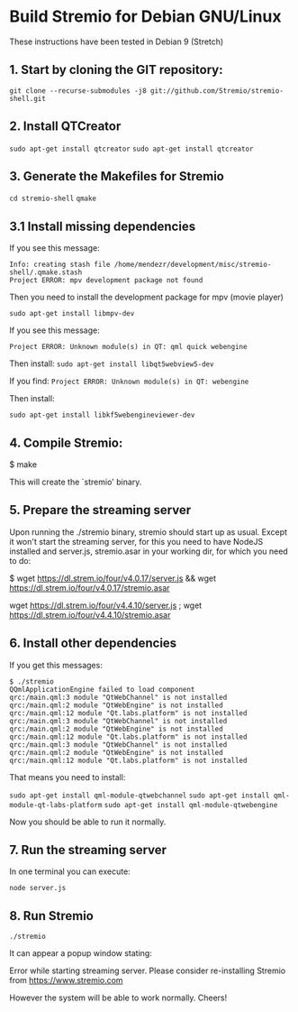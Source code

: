 # Build Stremio for Debian GNU/Linux

These instructions have been tested in Debian 9 (Stretch)

## 1. Start by cloning the GIT repository:

``git clone --recurse-submodules -j8 git://github.com/Stremio/stremio-shell.git``

## 2. Install QTCreator

``sudo apt-get install qtcreator``
``sudo apt-get install qtcreator``

## 3. Generate the Makefiles for Stremio

``cd stremio-shell``
``qmake``

## 3.1 Install missing dependencies

If you see this message:

```
Info: creating stash file /home/mendezr/development/misc/stremio-shell/.qmake.stash
Project ERROR: mpv development package not found
```

Then you need to install the development package for mpv (movie player)

``sudo apt-get install libmpv-dev``

If you see this message:

```
Project ERROR: Unknown module(s) in QT: qml quick webengine
```

Then install:
``sudo apt-get install libqt5webview5-dev``

If you find:
```Project ERROR: Unknown module(s) in QT: webengine```

Then install:

``sudo apt-get install libkf5webengineviewer-dev``

## 4. Compile Stremio:

$ make

This will create the `stremio' binary.


## 5. Prepare the streaming server

Upon running the ./stremio binary, stremio should start up as usual. Except it won't start the streaming server, for this you need to have NodeJS installed and server.js, stremio.asar in your working dir, for which you need to do:

$ wget https://dl.strem.io/four/v4.0.17/server.js && wget https://dl.strem.io/four/v4.0.17/stremio.asar

wget https://dl.strem.io/four/v4.4.10/server.js ; wget https://dl.strem.io/four/v4.4.10/stremio.asar


## 6. Install other dependencies

If you get this messages:

```
$ ./stremio
QQmlApplicationEngine failed to load component
qrc:/main.qml:3 module "QtWebChannel" is not installed
qrc:/main.qml:2 module "QtWebEngine" is not installed
qrc:/main.qml:12 module "Qt.labs.platform" is not installed
qrc:/main.qml:3 module "QtWebChannel" is not installed
qrc:/main.qml:2 module "QtWebEngine" is not installed
qrc:/main.qml:12 module "Qt.labs.platform" is not installed
qrc:/main.qml:3 module "QtWebChannel" is not installed
qrc:/main.qml:2 module "QtWebEngine" is not installed
qrc:/main.qml:12 module "Qt.labs.platform" is not installed
```

That means you need to install:

``sudo apt-get install qml-module-qtwebchannel``
``sudo apt-get install qml-module-qt-labs-platform``
``sudo apt-get install qml-module-qtwebengine``

Now you should be able to run it normally.

## 7. Run the streaming server

In one terminal you can execute:

``node server.js``

## 8. Run Stremio

``./stremio``

It can appear a popup window stating:

Error while starting streaming server. Please consider re-installing Stremio from https://www.stremio.com


However the system will be able to work normally. Cheers!
